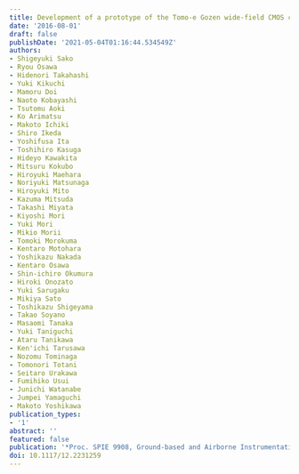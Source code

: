 ```yaml
---
title: Development of a prototype of the Tomo-e Gozen wide-field CMOS camera
date: '2016-08-01'
draft: false
publishDate: '2021-05-04T01:16:44.534549Z'
authors:
- Shigeyuki Sako
- Ryou Osawa
- Hidenori Takahashi
- Yuki Kikuchi
- Mamoru Doi
- Naoto Kobayashi
- Tsutomu Aoki
- Ko Arimatsu
- Makoto Ichiki
- Shiro Ikeda
- Yoshifusa Ita
- Toshihiro Kasuga
- Hideyo Kawakita
- Mitsuru Kokubo
- Hiroyuki Maehara
- Noriyuki Matsunaga
- Hiroyuki Mito
- Kazuma Mitsuda
- Takashi Miyata
- Kiyoshi Mori
- Yuki Mori
- Mikio Morii
- Tomoki Morokuma
- Kentaro Motohara
- Yoshikazu Nakada
- Kentaro Osawa
- Shin-ichiro Okumura
- Hiroki Onozato
- Yuki Sarugaku
- Mikiya Sato
- Toshikazu Shigeyama
- Takao Soyano
- Masaomi Tanaka
- Yuki Taniguchi
- Ataru Tanikawa
- Ken'ichi Tarusawa
- Nozomu Tominaga
- Tomonori Totani
- Seitaro Urakawa
- Fumihiko Usui
- Junichi Watanabe
- Jumpei Yamaguchi
- Makoto Yoshikawa
publication_types:
- '1'
abstract: ''
featured: false
publication: '*Proc. SPIE 9908, Ground-based and Airborne Instrumentation for Astronomy*'
doi: 10.1117/12.2231259
---
```

